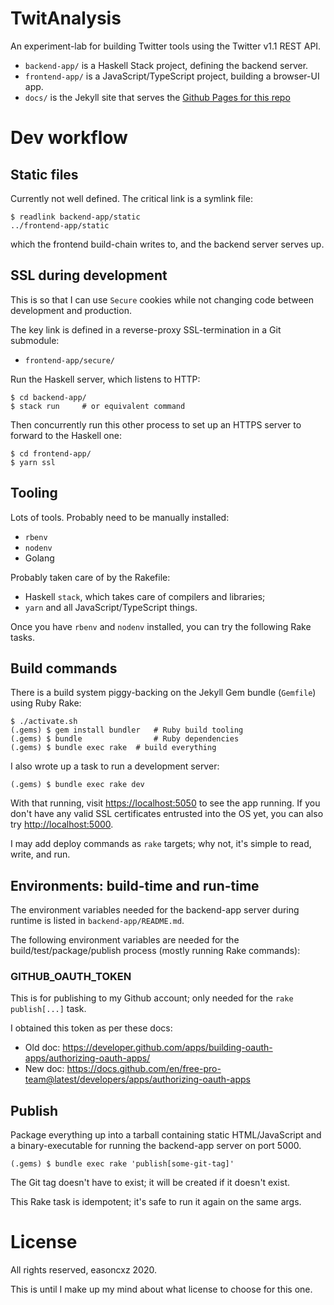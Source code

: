 TwitAnalysis
============

An experiment-lab for building Twitter tools using the Twitter v1.1 REST API.

- `backend-app/` is a Haskell Stack project, defining the backend server.
- `frontend-app/` is a JavaScript/TypeScript project, building a browser-UI app.
- `docs/` is the Jekyll site that serves the [Github Pages for this repo][gh-pages]

[gh-pages]: https://easoncxz.github.io/twitanalysis

# Dev workflow

## Static files

Currently not well defined. The critical link is a symlink file:

    $ readlink backend-app/static
    ../frontend-app/static

which the frontend build-chain writes to, and the backend server serves up. 

## SSL during development

This is so that I can use `Secure` cookies while not changing code between
development and production.

The key link is defined in a reverse-proxy SSL-termination in a Git submodule:

- `frontend-app/secure/`

Run the Haskell server, which listens to HTTP:

    $ cd backend-app/
    $ stack run     # or equivalent command

Then concurrently run this other process to set up an HTTPS server to forward
to the Haskell one:

    $ cd frontend-app/
    $ yarn ssl

## Tooling

Lots of tools. Probably need to be manually installed:

- `rbenv`
- `nodenv`
- Golang

Probably taken care of by the Rakefile:

- Haskell `stack`, which takes care of compilers and libraries;
- `yarn` and all JavaScript/TypeScript things.

Once you have `rbenv` and `nodenv` installed, you can try the following Rake
tasks.

## Build commands

There is a build system piggy-backing on the Jekyll Gem bundle (`Gemfile`) using 
Ruby Rake:

```
$ ./activate.sh
(.gems) $ gem install bundler   # Ruby build tooling
(.gems) $ bundle                # Ruby dependencies
(.gems) $ bundle exec rake  # build everything
```

I also wrote up a task to run a development server:


    (.gems) $ bundle exec rake dev

With that running, visit <https://localhost:5050> to see the app running. If you
don't have any valid SSL certificates entrusted into the OS yet, you can also
try <http://localhost:5000>.

I may add deploy commands as `rake` targets; why not, it's simple to read, 
write, and run.

## Environments: build-time and run-time

The environment variables needed for the backend-app server during runtime is listed in `backend-app/README.md`.

The following environment variables are needed for the build/test/package/publish process (mostly running Rake commands):

### GITHUB_OAUTH_TOKEN

This is for publishing to my Github account; only needed for the `rake publish[...]` task.

I obtained this token as per these docs:

- Old doc: https://developer.github.com/apps/building-oauth-apps/authorizing-oauth-apps/
- New doc: https://docs.github.com/en/free-pro-team@latest/developers/apps/authorizing-oauth-apps


## Publish

Package everything up into a tarball containing static HTML/JavaScript and
a binary-executable for running the backend-app server on port 5000.

```
(.gems) $ bundle exec rake 'publish[some-git-tag]'
```

The Git tag doesn't have to exist; it will be created if it doesn't exist.

This Rake task is idempotent; it's safe to run it again on the same args.

# License

All rights reserved, easoncxz 2020.

This is until I make up my mind about what license to choose for this one.
